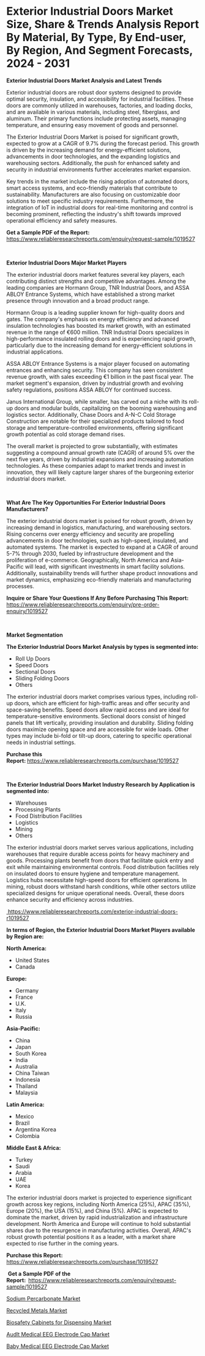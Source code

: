 <p><h1>Exterior Industrial Doors Market Size, Share & Trends Analysis Report By Material, By Type, By End-user, By Region, And Segment Forecasts, 2024 - 2031</h1></p><p><strong>Exterior Industrial Doors Market Analysis and Latest Trends</strong></p>
<p><p>Exterior industrial doors are robust door systems designed to provide optimal security, insulation, and accessibility for industrial facilities. These doors are commonly utilized in warehouses, factories, and loading docks, and are available in various materials, including steel, fiberglass, and aluminum. Their primary functions include protecting assets, managing temperature, and ensuring easy movement of goods and personnel.</p><p>The Exterior Industrial Doors Market is poised for significant growth, expected to grow at a CAGR of 9.7% during the forecast period. This growth is driven by the increasing demand for energy-efficient solutions, advancements in door technologies, and the expanding logistics and warehousing sectors. Additionally, the push for enhanced safety and security in industrial environments further accelerates market expansion.</p><p>Key trends in the market include the rising adoption of automated doors, smart access systems, and eco-friendly materials that contribute to sustainability. Manufacturers are also focusing on customizable door solutions to meet specific industry requirements. Furthermore, the integration of IoT in industrial doors for real-time monitoring and control is becoming prominent, reflecting the industry's shift towards improved operational efficiency and safety measures.</p></p>
<p><strong>Get a Sample PDF of the Report:&nbsp;</strong> <a href="https://www.reliableresearchreports.com/enquiry/request-sample/1019527?utm_campaign=40&utm_medium=2&utm_source=Github&utm_content=ia&utm_term=09112024&utm_id=exterior-industrial-doors">https://www.reliableresearchreports.com/enquiry/request-sample/1019527</a></p>
<p>&nbsp;</p>
<p><strong>Exterior Industrial Doors Major Market Players</strong></p>
<p><p>The exterior industrial doors market features several key players, each contributing distinct strengths and competitive advantages. Among the leading companies are Hormann Group, TNR Industrial Doors, and ASSA ABLOY Entrance Systems, which have established a strong market presence through innovation and a broad product range.</p><p>Hormann Group is a leading supplier known for high-quality doors and gates. The company's emphasis on energy efficiency and advanced insulation technologies has boosted its market growth, with an estimated revenue in the range of €600 million. TNR Industrial Doors specializes in high-performance insulated rolling doors and is experiencing rapid growth, particularly due to the increasing demand for energy-efficient solutions in industrial applications.</p><p>ASSA ABLOY Entrance Systems is a major player focused on automating entrances and enhancing security. This company has seen consistent revenue growth, with sales exceeding €1 billion in the past fiscal year. The market segment's expansion, driven by industrial growth and evolving safety regulations, positions ASSA ABLOY for continued success.</p><p>Janus International Group, while smaller, has carved out a niche with its roll-up doors and modular builds, capitalizing on the booming warehousing and logistics sector. Additionally, Chase Doors and A-N-C Cold Storage Construction are notable for their specialized products tailored to food storage and temperature-controlled environments, offering significant growth potential as cold storage demand rises.</p><p>The overall market is projected to grow substantially, with estimates suggesting a compound annual growth rate (CAGR) of around 5% over the next five years, driven by industrial expansions and increasing automation technologies. As these companies adapt to market trends and invest in innovation, they will likely capture larger shares of the burgeoning exterior industrial doors market.</p></p>
<p>&nbsp;</p>
<p><strong>What Are The Key Opportunities For Exterior Industrial Doors Manufacturers?</strong></p>
<p><p>The exterior industrial doors market is poised for robust growth, driven by increasing demand in logistics, manufacturing, and warehousing sectors. Rising concerns over energy efficiency and security are propelling advancements in door technologies, such as high-speed, insulated, and automated systems. The market is expected to expand at a CAGR of around 5-7% through 2030, fueled by infrastructure development and the proliferation of e-commerce. Geographically, North America and Asia-Pacific will lead, with significant investments in smart facility solutions. Additionally, sustainability trends will further shape product innovations and market dynamics, emphasizing eco-friendly materials and manufacturing processes.</p></p>
<p><strong>Inquire or Share Your Questions If Any Before Purchasing This Report:</strong> <a href="https://www.reliableresearchreports.com/enquiry/pre-order-enquiry/1019527?utm_campaign=40&utm_medium=2&utm_source=Github&utm_content=ia&utm_term=09112024&utm_id=exterior-industrial-doors">https://www.reliableresearchreports.com/enquiry/pre-order-enquiry/1019527</a></p>
<p>&nbsp;</p>
<p><strong>Market Segmentation</strong></p>
<p><strong>The Exterior Industrial Doors Market Analysis by types is segmented into:</strong></p>
<p><ul><li>Roll Up Doors</li><li>Speed Doors</li><li>Sectional Doors</li><li>Sliding Folding Doors</li><li>Others</li></ul></p>
<p><p>The exterior industrial doors market comprises various types, including roll-up doors, which are efficient for high-traffic areas and offer security and space-saving benefits. Speed doors allow rapid access and are ideal for temperature-sensitive environments. Sectional doors consist of hinged panels that lift vertically, providing insulation and durability. Sliding folding doors maximize opening space and are accessible for wide loads. Other types may include bi-fold or tilt-up doors, catering to specific operational needs in industrial settings.</p></p>
<p><strong>Purchase this Report:&nbsp;</strong><a href="https://www.reliableresearchreports.com/purchase/1019527?utm_campaign=40&utm_medium=2&utm_source=Github&utm_content=ia&utm_term=09112024&utm_id=exterior-industrial-doors">https://www.reliableresearchreports.com/purchase/1019527</a></p>
<p>&nbsp;</p>
<p><strong>The Exterior Industrial Doors Market Industry Research by Application is segmented into:</strong></p>
<p><ul><li>Warehouses</li><li>Processing Plants</li><li>Food Distribution Facilities</li><li>Logistics</li><li>Mining</li><li>Others</li></ul></p>
<p><p>The exterior industrial doors market serves various applications, including warehouses that require durable access points for heavy machinery and goods. Processing plants benefit from doors that facilitate quick entry and exit while maintaining environmental controls. Food distribution facilities rely on insulated doors to ensure hygiene and temperature management. Logistics hubs necessitate high-speed doors for efficient operations. In mining, robust doors withstand harsh conditions, while other sectors utilize specialized designs for unique operational needs. Overall, these doors enhance security and efficiency across industries.</p></p>
<p><a href="https://www.reliableresearchreports.com/exterior-industrial-doors-r1019527?utm_campaign=40&utm_medium=2&utm_source=Github&utm_content=ia&utm_term=09112024&utm_id=exterior-industrial-doors">&nbsp;https://www.reliableresearchreports.com/exterior-industrial-doors-r1019527</a></p>
<p><strong>In terms of Region, the Exterior Industrial Doors Market Players available by Region are:</strong></p>
<p>
    <p> <strong> North America: </strong>
        <ul>
            <li>United States</li>
            <li>Canada</li>
        </ul>
        </p> 
    <p> <strong> Europe: </strong>
        <ul>
            <li>Germany</li>
            <li>France</li>
            <li>U.K.</li>
            <li>Italy</li>
            <li>Russia</li>
        </ul>
        </p> 
    <p> <strong> Asia-Pacific: </strong>
        <ul>
            <li>China</li>
            <li>Japan</li>
            <li>South Korea</li>
            <li>India</li>
            <li>Australia</li>
            <li>China Taiwan</li>
            <li>Indonesia</li>
            <li>Thailand</li>
            <li>Malaysia</li>
        </ul>
        </p> 
    <p> <strong> Latin America: </strong>
        <ul>
            <li>Mexico</li>
            <li>Brazil</li>
            <li>Argentina Korea</li>
            <li>Colombia</li>
        </ul>
        </p> 
    <p> <strong> Middle East & Africa: </strong>
        <ul>
            <li>Turkey</li>
            <li>Saudi</li>
            <li>Arabia</li>
            <li>UAE</li>
            <li>Korea</li>
        </ul>
    </p>
    </p>
<p><p>The exterior industrial doors market is projected to experience significant growth across key regions, including North America (25%), APAC (35%), Europe (20%), the USA (15%), and China (5%). APAC is expected to dominate the market, driven by rapid industrialization and infrastructure development. North America and Europe will continue to hold substantial shares due to the resurgence in manufacturing activities. Overall, APAC's robust growth potential positions it as a leader, with a market share expected to rise further in the coming years.</p></p>
<p><strong>Purchase this Report: </strong><a href="https://www.reliableresearchreports.com/purchase/1019527?utm_campaign=40&utm_medium=2&utm_source=Github&utm_content=ia&utm_term=09112024&utm_id=exterior-industrial-doors">https://www.reliableresearchreports.com/purchase/1019527</a></p>
<p>&nbsp;<strong>Get a Sample PDF of the Report:&nbsp;&nbsp;</strong><a href="https://www.reliableresearchreports.com/enquiry/request-sample/1019527?utm_campaign=40&utm_medium=2&utm_source=Github&utm_content=ia&utm_term=09112024&utm_id=exterior-industrial-doors">https://www.reliableresearchreports.com/enquiry/request-sample/1019527</a></p>
<p><strong></strong></p>
<p><p><a href="https://github.com/darcy8m10dupre/Market-Research-Report-List-1/blob/main/sodium-percarbonate-market.md?utm_campaign=40&utm_medium=2&utm_source=Github&utm_content=ia&utm_term=09112024&utm_id=exterior-industrial-doors">Sodium Percarbonate Market</a></p><p><a href="https://github.com/michaelhall412/Market-Research-Report-List-1/blob/main/recycled-metals-market.md?utm_campaign=40&utm_medium=2&utm_source=Github&utm_content=ia&utm_term=09112024&utm_id=exterior-industrial-doors">Recycled Metals Market</a></p><p><a href="https://issuu.com/reportprime-2/docs/biosafety-cabinets-for-dispensing-m_ab2a471c7a74fc?utm_campaign=40&utm_medium=2&utm_source=Github&utm_content=ia&utm_term=09112024&utm_id=exterior-industrial-doors">Biosafety Cabinets for Dispensing Market</a></p><p><a href="https://issuu.com/reportprime-2/docs/audlt-medical-eeg-electrode-cap-mar_67f7d031b4a444?utm_campaign=40&utm_medium=2&utm_source=Github&utm_content=ia&utm_term=09112024&utm_id=exterior-industrial-doors">Audlt Medical EEG Electrode Cap Market</a></p><p><a href="https://issuu.com/reportprime-2/docs/baby-medical-eeg-electrode-cap-mark_7a69ba71ecd636?utm_campaign=40&utm_medium=2&utm_source=Github&utm_content=ia&utm_term=09112024&utm_id=exterior-industrial-doors">Baby Medical EEG Electrode Cap Market</a></p></p>